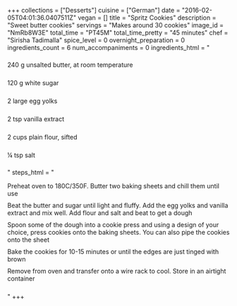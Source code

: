+++
collections = ["Desserts"]
cuisine = ["German"]
date = "2016-02-05T04:01:36.0407511Z"
vegan = []
title = "Spritz Cookies"
description = "Sweet butter cookies"
servings = "Makes around 30 cookies"
image_id = "NmRb8W3E"
total_time = "PT45M"
total_time_pretty = "45 minutes"
chef = "Sirisha Tadimalla"
spice_level = 0
overnight_preparation = 0
ingredients_count = 6
num_accompaniments = 0
ingredients_html = "<ul style='padding-left: 0; list-style: none;'><li itemprop='recipeIngredient' style='margin: 8px 0px;padding: 8px 0px;'>240 g unsalted butter, at room temperature</li><li itemprop='recipeIngredient' style='margin: 8px 0px;padding: 8px 0px;'>120 g white sugar</li><li itemprop='recipeIngredient' style='margin: 8px 0px;padding: 8px 0px;'>2 large egg yolks</li><li itemprop='recipeIngredient' style='margin: 8px 0px;padding: 8px 0px;'>2 tsp vanilla extract</li><li itemprop='recipeIngredient' style='margin: 8px 0px;padding: 8px 0px;'>2 cups plain flour, sifted</li><li itemprop='recipeIngredient' style='margin: 8px 0px;padding: 8px 0px;'>¼ tsp salt</li></ul>"
steps_html = "<ol style='list-style: none inside; padding-left: 0px;'><li style='padding-bottom: 10px;'><i class='step-track-icon fa fa-square-o'></i><span class='step-text' itemprop='recipeInstructions'>Preheat oven to 180C/350F. Butter two baking sheets and chill them until use</span></li><li style='padding-bottom: 10px;'><i class='step-track-icon fa fa-square-o'></i><span class='step-text' itemprop='recipeInstructions'>Beat the butter and sugar until light and fluffy. Add the egg yolks and vanilla extract and mix well. Add flour and salt and beat to get a dough</span></li><li style='padding-bottom: 10px;'><i class='step-track-icon fa fa-square-o'></i><span class='step-text' itemprop='recipeInstructions'>Spoon some of the dough into a cookie press and using a design of your choice, press cookies onto the baking sheets. You can also pipe the cookies onto the sheet</span></li><li style='padding-bottom: 10px;'><i class='step-track-icon fa fa-square-o'></i><span class='step-text' itemprop='recipeInstructions'>Bake the cookies for 10-15 minutes or until the edges are just tinged with brown</span></li><li style='padding-bottom: 10px;'><i class='step-track-icon fa fa-square-o'></i><span class='step-text' itemprop='recipeInstructions'>Remove from oven and transfer onto a wire rack to cool. Store in an airtight container</span></li></ol>"
+++
